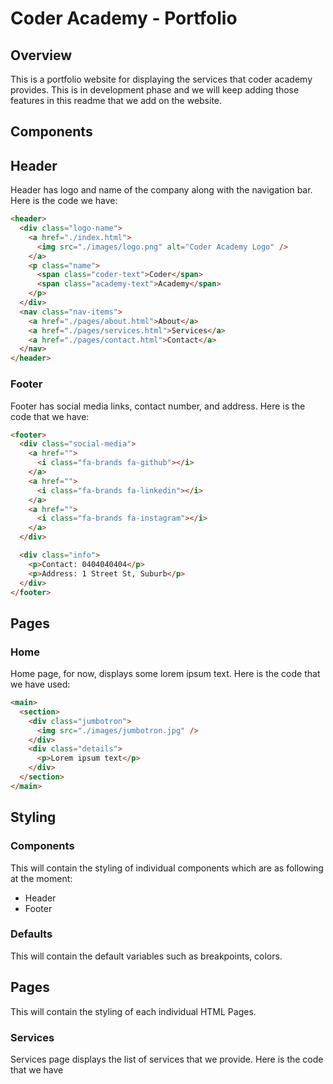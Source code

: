 # Coder Academy - Portfolio

## Overview

This is a portfolio website for displaying the services that coder academy provides. This is in development phase and we will keep adding those features in this readme that we add on the website.

## Components

## Header

Header has logo and name of the company along with the navigation bar. Here is the code we have:

```html
<header>
  <div class="logo-name">
    <a href="./index.html">
      <img src="./images/logo.png" alt="Coder Academy Logo" />
    </a>
    <p class="name">
      <span class="coder-text">Coder</span>
      <span class="academy-text">Academy</span>
    </p>
  </div>
  <nav class="nav-items">
    <a href="./pages/about.html">About</a>
    <a href="./pages/services.html">Services</a>
    <a href="./pages/contact.html">Contact</a>
  </nav>
</header>
```

### Footer

Footer has social media links, contact number, and address. Here is the code that we have:

```html
<footer>
  <div class="social-media">
    <a href="">
      <i class="fa-brands fa-github"></i>
    </a>
    <a href="">
      <i class="fa-brands fa-linkedin"></i>
    </a>
    <a href="">
      <i class="fa-brands fa-instagram"></i>
    </a>
  </div>

  <div class="info">
    <p>Contact: 0404040404</p>
    <p>Address: 1 Street St, Suburb</p>
  </div>
</footer>
```

## Pages

### Home

Home page, for now, displays some lorem ipsum text. Here is the code that we have used:

```html
<main>
  <section>
    <div class="jumbotron">
      <img src="./images/jumbotron.jpg" />
    </div>
    <div class="details">
      <p>Lorem ipsum text</p>
    </div>
  </section>
</main>
```

## Styling

### Components

This will contain the styling of individual components which are as following at the moment:

- Header
- Footer

### Defaults

This will contain the default variables such as breakpoints, colors.

## Pages

This will contain the styling of each individual HTML Pages.

### Services

Services page displays the list of services that we provide. Here is the code that we have
